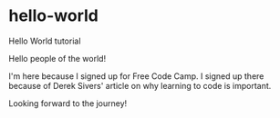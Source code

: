 # hello-world
Hello World tutorial

Hello people of the world!

I'm here because I signed up for Free Code Camp. 
I signed up there because of Derek Sivers' article on why learning to code is important.

Looking forward to the journey!

